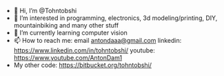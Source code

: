 - 👋 Hi, I’m @Tohntobshi
- 👀 I’m interested in programming, electronics, 3d modeling/printing, DIY, mountainbiking and many other stuff
- 🌱 I’m currently learning computer vision
- 📫 How to reach me:
    email antondaaa@gmail.com
    linkedin: https://www.linkedin.com/in/tohntobshi/
    youtube: https://www.youtube.com/AntonDam1
- My other code: https://bitbucket.org/tohntobshi/
